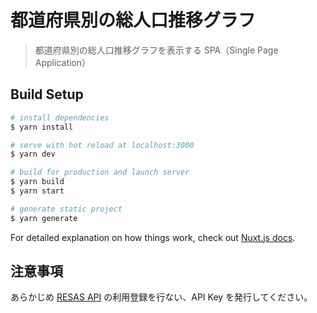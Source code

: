 # 都道府県別の総人口推移グラフ

> 都道府県別の総人口推移グラフを表示する SPA（Single Page Application）

## Build Setup

``` bash
# install dependencies
$ yarn install

# serve with hot reload at localhost:3000
$ yarn dev

# build for production and launch server
$ yarn build
$ yarn start

# generate static project
$ yarn generate
```

For detailed explanation on how things work, check out [Nuxt.js docs](https://nuxtjs.org).

## 注意事項

あらかじめ [RESAS API](https://opendata.resas-portal.go.jp/) の利用登録を行ない、API Key を発行してください。

